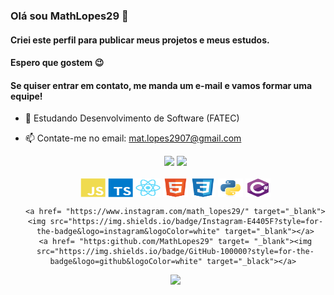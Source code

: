 ### Olá sou MathLopes29 👋
#### Criei este perfil para publicar meus projetos e meus estudos.
#### Espero que gostem 😉
####  Se quiser entrar em contato, me manda um e-mail e vamos formar uma equipe!

- 🎒 Estudando Desenvolvimento de Software (FATEC) 
- 📫 Contate-me no email: mat.lopes2907@gmail.com

    <div align="center">
       <img height="175em" src="https://github-readme-stats.vercel.app/api?username=MathLopes29&show_icons=true&theme=gotham&include_all_commits=true&count_private=true"/>
       <img height="175em" src="https://github-readme-stats.vercel.app/api/top-langs/?username=MathLopes29&layout=compact&langs_count=7&theme=gotham"/>
       <div style="display: inline_block"><br>
       <img align="center" alt="Math-Js" height="30" width="40" src="https://raw.githubusercontent.com/devicons/devicon/master/icons/javascript/javascript-plain.svg">
       <img align="center" alt="Math-Ts" height="30" width="40" src="https://raw.githubusercontent.com/devicons/devicon/master/icons/typescript/typescript-plain.svg">
       <img align="center" alt="Math-React" height="30" width="40" src="https://raw.githubusercontent.com/devicons/devicon/master/icons/react/react-original.svg">
       <img align="center" alt="Math-HTML" height="30" width="40" src="https://raw.githubusercontent.com/devicons/devicon/master/icons/html5/html5-original.svg">
       <img align="center" alt="Math-CSS" height="30" width="40" src="https://raw.githubusercontent.com/devicons/devicon/master/icons/css3/css3-original.svg">
       <img align="center" alt="Math-Python" height="30" width="40" src="https://raw.githubusercontent.com/devicons/devicon/master/icons/python/python-original.svg">
       <img align="center" alt="Math-Csharp" height="30" width="40" src="https://raw.githubusercontent.com/devicons/devicon/master/icons/csharp/csharp-original.svg">
   </div>
    
    
  <div>
  
      <a href= "https://www.instagram.com/math_lopes29/" target="_blank"><img src="https://img.shields.io/badge/Instagram-E4405F?style=for-the-badge&logo=instagram&logoColor=white" target="_blank"></a>
      <a href= "https:github.com/MathLopes29" target= "_blank"><img src="https://img.shields.io/badge/GitHub-100000?style=for-the-badge&logo=github&logoColor=white" target="_black"></a> 
     <a href="https://www.linkedin.com/in/" target="_blank"><img src="https://img.shields.io/badge/-LinkedIn-%230077B5?style=for-the-badge&logo=linkedin&logoColor=white" target="_blank"></a> 
  </div>
 
